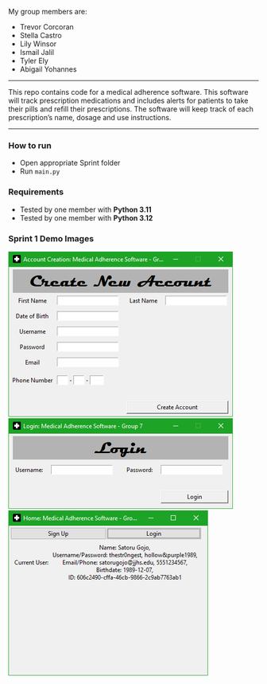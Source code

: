 My group members are:
- Trevor Corcoran
- Stella Castro
- Lily Winsor
- Ismail Jalil
- Tyler Ely
- Abigail Yohannes


------------------------------------

This repo contains code for a medical adherence software. This software will track prescription medications and includes alerts for patients to take their pills and refill their prescriptions.  The software will keep track of each prescription’s name, dosage and use instructions.

---

### How to run
* Open appropriate Sprint folder
* Run `main.py`

### Requirements
* Tested by one member with **Python 3.11**
* Tested by one member with **Python 3.12**

### Sprint 1 Demo Images
![New Account Window](./Sprint%201/assets/demo1.png)
![Login Screen](./Sprint%201/assets/demo2.png)
![Home Screen with Logged In User](./Sprint%201/assets/demo3.png)
